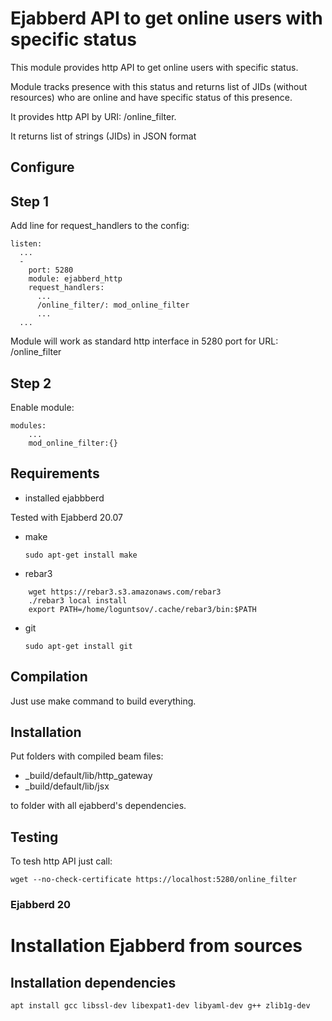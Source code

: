 # Ejabberd API to get online users with specific status

This module provides http API to get online users with specific status.

Module tracks presence with this status and returns list of JIDs (without resources) who are online and have specific status of this presence. 

It provides http API by URI: /online_filter.

It returns list of strings (JIDs) in JSON format

## Configure

## Step 1

Add line for request_handlers to the config:

```
listen:
  ...
  -
    port: 5280
    module: ejabberd_http
    request_handlers:
      ...
      /online_filter/: mod_online_filter
      ...
  ...
```

Module will work as standard http interface in 5280 port for URL: /online_filter

## Step 2

Enable module:

```
modules:
    ...
    mod_online_filter:{}
```



## Requirements

* installed ejabbberd

Tested with Ejabberd 20.07

* make 

    ```sudo apt-get install make```
* rebar3 

```
    wget https://rebar3.s3.amazonaws.com/rebar3
    ./rebar3 local install
    export PATH=/home/loguntsov/.cache/rebar3/bin:$PATH    
```
* git
    
    ```sudo apt-get install git```
    
   
## Compilation

Just use make command to build everything.    

## Installation

Put folders with compiled beam files:
 
* _build/default/lib/http_gateway  
* _build/default/lib/jsx

to folder with all ejabberd's dependencies.

## Testing

To tesh http API just call:

```wget --no-check-certificate https://localhost:5280/online_filter```

### Ejabberd 20

# Installation Ejabberd from sources

## Installation dependencies

```
apt install gcc libssl-dev libexpat1-dev libyaml-dev g++ zlib1g-dev
```


